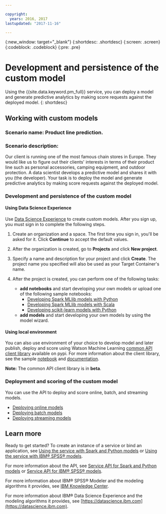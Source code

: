 ```yaml
---

copyright:
  years: 2016, 2017
lastupdated: "2017-11-16"

---
```

{:new_window: target="_blank"}
{:shortdesc: .shortdesc}
{:screen: .screen}
{:codeblock: .codeblock}
{:pre: .pre}

# Development and persistence of the custom model

Using the {{site.data.keyword.pm_full}} service, you can deploy a model and
generate predictive analytics by making score requests against
the deployed model.
{: shortdesc}

## Working with custom models

### Scenario name: Product line prediction.

### Scenario description:

Our client is running one of the most
famous chain stores in Europe. They would like us to figure out
their clients' interests in terms of their product line such as
personal accessories, camping equipment, and outdoor protection.
A data scientist develops a predictive model and shares it with
you (the developer). Your task is to deploy the model and
generate predictive analytics by making score requests against
the deployed model.

### Development and persistence of the custom model

#### Using Data Science Experience

Use [Data Science Experience](https://console.bluemix.net/catalog/services/data-science-experience) to create custom models. After you sign up, you must sign in to complete the following steps.

1. Create an organization and a space. The first time you sign in, you'll be asked for it. Click **Continue** to accept the default values.
2. After the organization is created, go to **Projects** and click
   **New project**.
3. Specify a name and description for your project and click
   **Create**. The project name you specified will also be used as
   your Target Container's name.
4. After the project is created, you can perform one of the following tasks:
   
   *  **add notebooks** and start developing your own models or upload one of the following sample notebooks:
        *  [Developing Spark MLlib models with Python](https://apsportal.ibm.com/analytics/notebooks/89492fd6-a641-4819-9176-3d9381561df9/view?access_token=d80bef1a172d1d83d3721b101886337158457281774186f181a2e6a5b57f5ec7)
        *  [Developing Spark MLlib models with Scala](https://apsportal.ibm.com/analytics/notebooks/c8652d2c-bfc9-4354-8168-f1c9f7f8dfc2/view?access_token=02a83fea8450a452c8de76af98dae078459d0f56810ddef4f4c62d5bc4fc72cf)
        *  [Developing scikit-learn models with Python](https://apsportal.ibm.com/analytics/notebooks/5215a61a-16d7-4fa2-b060-e3e243ceebe3/view?access_token=70f48c95c5571a614ce97484d3f168b1d9b6aeebce015187d3d77ce6038f025e)
   * **add models** and start developing your own models by using the model wizard.


#### Using local environment

You can also use environment of your choice to develop model and later publish, deploy and score using Watson Machine Learning  [common API client library]() available on pypi.
For more information about the client library, see the sample [notebook](https://dataplatform.ibm.com/analytics/notebooks/1fed143e-1877-42bd-b927-7d366e73745b/view?access_token=4b39718f9e1f1de55e6e67e8dcbb5f0cac848f390d73478d0dea9c1a8af24550&cm_mc_uid=30670837705115063231884&cm_mc_sid_50200000=1509364125) and [documentation](pm_service_client_library.html).

**Note:** The common API client library is in **beta**.

### Deployment and scoring of the custom model

You can use the API to deploy and score online, batch, and streaming models.

*  [Deploying online models](pm_service_api_spark_online.html)
*  [Deploying batch models](pm_service_api_spark_batch.html)
*  [Deploying streaming models](pm_service_api_spark_streaming.html)

## Learn more

Ready to get started? To create an instance of a service or bind
an application, see [Using the service with Spark and Python models](using_pm_service_dsx.html) or
[Using the service with IBM® SPSS® models](using_pm_service.html).

For more information about the API, see [Service API for Spark and Python models](pm_service_api_spark.html) or [Service
API for IBM® SPSS® models](pm_service_api_spss.html).

For more information about IBM® SPSS® Modeler and the modeling algorithms it
provides, see [IBM Knowledge Center](https://www.ibm.com/support/knowledgecenter/SS3RA7).

For more information about IBM® Data Science Experience and the modeling
algorithms it provides, see [https://datascience.ibm.com](https://datascience.ibm.com).
